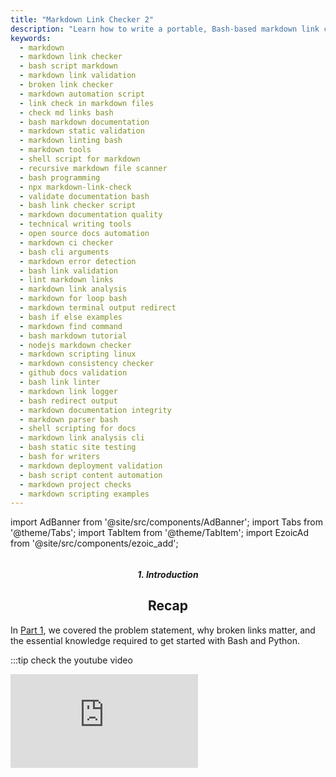 ```yaml
---
title: "Markdown Link Checker 2"
description: "Learn how to write a portable, Bash-based markdown link checker for your project. Includes code, explanations, alternatives, diagrams, and usage examples."
keywords:
  - markdown
  - markdown link checker
  - bash script markdown
  - markdown link validation
  - broken link checker
  - markdown automation script
  - link check in markdown files
  - check md links bash
  - bash markdown documentation
  - markdown static validation
  - markdown linting bash
  - markdown tools
  - shell script for markdown
  - recursive markdown file scanner
  - bash programming
  - npx markdown-link-check
  - validate documentation bash
  - bash link checker script
  - markdown documentation quality
  - technical writing tools
  - open source docs automation
  - markdown ci checker
  - bash cli arguments
  - markdown error detection
  - bash link validation
  - lint markdown links
  - markdown link analysis
  - markdown for loop bash
  - markdown terminal output redirect
  - bash if else examples
  - markdown find command
  - bash markdown tutorial
  - nodejs markdown checker
  - markdown scripting linux
  - markdown consistency checker
  - github docs validation
  - bash link linter
  - markdown link logger
  - bash redirect output
  - markdown documentation integrity
  - markdown parser bash
  - shell scripting for docs
  - markdown link analysis cli
  - bash static site testing
  - bash for writers
  - markdown deployment validation
  - bash script content automation
  - markdown project checks
  - markdown scripting examples
---
```

import AdBanner from '@site/src/components/AdBanner';
import Tabs from '@theme/Tabs';
import TabItem from '@theme/TabItem';
import EzoicAd from '@site/src/components/ezoic_add';

<div>
  <AdBanner />
</div>


###### <h5 align="center" > 1. Introduction </h5>

## <h2 align="center">Recap</h2>


In [Part 1](https://www.compilersutra.com/docs/linux/markdown_checker), we covered the problem statement, why broken links matter, and the essential knowledge required to get started with Bash and Python.

:::tip check the youtube video
<div style={{ position: 'relative', paddingBottom: '56.25%', height: 0, overflow: 'hidden', marginTop: '20px' }}>
  <iframe
    src="https://www.youtube.com/embed/AP672uiTh_I"
    title="MakeFile tutorial"
    style={{ position: 'absolute', top: 0, left: 0, width: '100%', height: '100%' }}
    frameBorder="0"
    allow="accelerometer; autoplay; clipboard-write; encrypted-media; gyroscope; picture-in-picture; web-share"
    allowFullScreen
  />
</div>

:::


## <h4 align="center">What we Cover In This Article</h4>
In this article, we will:

* Write a **Bash script** to automate link checking.


By the end, of this series you’ll have a working, production-ready link checker.


:::caution check the youtube video
<div style={{ position: 'relative', paddingBottom: '56.25%', height: 0, overflow: 'hidden', marginTop: '20px' }}>
  <iframe 
    src="https://www.youtube.com/embed/sfuTzw6HqIk"
    title="MakeFile tutorial"
    style={{ position: 'absolute', top: 0, left: 0, width: '100%', height: '100%' }}
    frameBorder="0"
    allow="accelerometer; autoplay; clipboard-write; encrypted-media; gyroscope; picture-in-picture; web-share"
    allowFullScreen
  />
</div>

:::

<div>
  <AdBanner />
</div>


## Table of Contents

1. **Introduction**

   * [Quick recap of Part 1](#recap)
   * [What we’ll achieve in this article](#what-we-cover-in-this-article)

2. **Bash Script Logic**
   * [Bash Logic](#implementing-the-bash-script)
   * [Actual Implementation](#actual-bash-code)

3. **What Next**

---
###### <h5 align="center" > 2. Bash Script Logic </h5>


Before jumping into code, let’s define what role Bash plays:

* **Automation**: find every Markdown file automatically.
* **Setup**: ensure dependencies (`markdown-link-check`) are installed.
* **Execution**: run checks on each file.
* **Reporting**: collect raw results in a single log file.
* **Delegation**: hand over parsing to Python for structured reporting.

Bash is lightweight, portable, and ideal for handling file traversal and external commands.

<div>
  <AdBanner />
</div>


#### Implementing the Bash Script

Digram of the logic
<img
  src="/img/bash_script_flow.svg"
  alt="Diagram illustrating the implementation of the bash for the static link checker"
  style={{
    width: '100%',
    maxWidth: '400px',
    height: 'auto',
    display: 'block',
    margin: '0 auto'
  }}
/>

 The Dirgam Explanation

<details>
<summary>Click here</summary>
:::caution Work flow
This diagram represents the workflow of the **Markdown Link Checker script** in a very visual way. It captures how the script begins, what it processes, and how decisions are made depending on the results.

It all starts with the **"Start" node** (green), which symbolizes launching the script. The first real action is **reading markdown files from the CLI input**. If no directory is given, it defaults to the current directory.

Once the files are identified, the process moves on to **checking links inside those files**. This is where the `markdown-link-check` tool comes into play. Every hyperlink in each `.md` file is validated.

The next step is a **decision point** (yellow diamond). The script asks: *“Are there any broken links?”*.

* If the answer is **Yes**, the broken link details are captured and **logged into the report file**. This ensures that developers or maintainers can review exactly which links need fixing.
* If the answer is **No**, the process skips report generation since there’s nothing to log.

Finally, whether a report is created or skipped, the workflow always ends at the **“Done” state**. This confirms the script has finished its execution successfully.

To summarize the logic in simpler bullet points:

* Start the script.
* Collect markdown files from the specified directory.
* Check all links inside those files.
* Decide based on results:

  * If broken links exist → save them in a report file.
  * If no issues → skip writing a report.
* End the process cleanly.
:::
</details>

###### Let's see how we will do all this

<Tabs>
<TabItem value="input" label="📂 Input Handling">
***Prerequisite***

When you run a Bash script, you can pass arguments directly from the command line. These arguments are accessible inside the script through special variables:

* `$0` → The name of the script.
* `$1, $2, $3, ...` → The first, second, third, etc. arguments.
* `$@` → All arguments as a list.
* `$#` → The total number of arguments passed.

***Getting the Input Directory***

In many scripts, you may want to accept a directory path as an argument. If no argument is provided, the script should use the current directory by default. This can be handled neatly with parameter expansion:

```rust
DIR=${1:-.}  # If $1 is set, use it. Otherwise, use "."
```

* `${1:-.}` means:

  * If the first argument `$1` is provided, assign it to `DIR`.
  * If `$1` is empty or missing, default to `.` (the current directory).

So, when running:


```rust
$ cat script.sh
#!/bin/bash

# Markdown Link Checker CLI
# Usage: check-links [directory]

DIR=${1:-.}   # default to current directory
$ ./script.sh /home/user/docs
```

`DIR` will be `/home/user/docs`.

And when running without arguments:

```rust
./script.sh
```

`DIR` will default to `.` (current folder).



</TabItem>

<TabItem value="deps" label="📦 Dependencies">

***2. Check if Command Exists***
 **Once we have the directory path…**

   We have to detect if the `markdown-link-check` tool is installed. If it is not installed, the script will install it automatically using `npm`.

***3. Install Required Tool***

```rust
npm install -g markdown-link-check
```
We can automate by

   ```rust
    // This ensures the script always has the required tool available before running any link checks.
    // Got it. Let’s break down the `if` statement in your script:
   if ! command -v markdown-link-check &>/dev/null; then
       echo "Installing markdown-link-check..."
       npm install -g markdown-link-check
   fi
   ```

 

**Explanation**

1. **`command -v markdown-link-check`**

   * `command -v` checks if a command exists and is available in your system’s PATH.
   * If `markdown-link-check` is installed, this will return its path (e.g., `/usr/local/bin/markdown-link-check`).
   * If it is not installed, it will return nothing.

2. **`!` (negation)**

   * The `!` means “not”.
   * So `! command -v markdown-link-check` will be true if the tool is **not** installed.

3. **`&>/dev/null`**

   * Redirects both standard output (`stdout`) and standard error (`stderr`) to `/dev/null`.
   * This hides any messages, so the check runs silently.

4. **`then ... fi` block**

   * If the condition is true (tool not found), the commands inside run:

     ```bash
     echo "Installing markdown-link-check..."
     npm install -g markdown-link-check
     ```
   * This prints a message and installs the tool globally via `npm`.
   * `fi` ends the `if` block.

---

:::important 👉 In simple terms:

* If `markdown-link-check` exists → do nothing.
* If it does not exist → print a message and install it.
:::
</TabItem>

<TabItem value="fileops" label="📄 File Operations">

4. **Define the report file name**

When checking Markdown links across many files, we don’t want results scattered in the terminal output. Instead, we need a single place where all results are collected and stored for later review.

:::caution That’s why we:
:::
- Create a variable **REPORT_FILE** to define the output file name ***(links_report.txt)***.
- Ensure it is always fresh by clearing old contents before starting.
- Add a proper header with context (directory scanned and timestamp).
- Append link check results from each Markdown file into this same report file.

   ```rust
   REPORT_FILE="links_report.txt"
   ```

   * This variable holds the name of the file where all results will be written.
   * Using a variable makes it easy to change the filename in one place instead of updating it everywhere in the script.

 **Clean any old report**

   ```rust
   > "$REPORT_FILE"
   ```

   * The `>` operator clears the contents of the file if it already exists.
   * If the file doesn’t exist, it creates a new empty one.
   * This ensures we always start with a fresh report instead of appending to an old one.

5. **Add report header**

   ```rust
   echo "=== Markdown Link Checker Report ===" >> "$REPORT_FILE"
   echo "Directory: $DIR" >> "$REPORT_FILE"
   echo "Generated on: $(date)" >> "$REPORT_FILE"
   echo "" >> "$REPORT_FILE"
   ```

   * Each `echo ... >> "$REPORT_FILE"` appends information to the file.
   * The header includes:

     * A title (`=== Markdown Link Checker Report ===`).
     * The directory being scanned.
     * A timestamp showing when the report was generated.
   * The empty `echo ""` just adds a blank line for readability.

---

:::important 👉 In short:

* `REPORT_FILE` is where all scan results are stored.
* The script **resets it at the start** to avoid mixing old and new results.
* Then it **writes useful metadata** (title, directory, date) before adding link check results later.
:::
</TabItem>

<TabItem value="processing" label="⚙️ Processing">

 8. **Once we have the directory path, the soul of the script begins…**

The core task of this script is to **find all Markdown (`.md`) files recursively** and then check each one for broken links.

```rust
find "$DIR" -name "*.md" | while read -r file; do
    echo "Checking: $file"
    echo "---- $file ----" >> "$REPORT_FILE"
    markdown-link-check "$file" --quiet >> "$REPORT_FILE" 2>&1
    echo "" >> "$REPORT_FILE"
done
```

* **`find "$DIR" -name "*.md"`**
  Recursively searches through the given directory (`$DIR`) and lists every Markdown file. This ensures no file is missed, even if it’s deep inside subfolders.

* **`while read -r file; do ... done`**
  Reads each file path returned by `find` and processes it one by one.

* **Inside the loop:**

  * Prints the current file being checked to the console → `echo "Checking: $file"`.
  * Appends a header (`---- file ----`) to the report file so results are grouped clearly.
  * Runs `markdown-link-check` on the file.

    * Valid and broken links are checked silently (`--quiet`).
    * Both output and errors are written into the report (`>> "$REPORT_FILE" 2>&1`).
  * Adds a blank line after results to keep the report readable.

</TabItem>

<TabItem value="completion" label="✅ Completion">

***10. Success Notification***

```rust
echo "✅ Done. Report saved in links_report.txt"
```

* Once all Markdown files are processed, the script prints a success message.
* This acts as the final confirmation that the scan has completed.
* The message includes the name of the report file so the user knows exactly where to find the results.
* This output can also be passed on to a **Python script** for further processing, such as:

  * Parsing the report.
  * Sending notifications (email, Slack, etc.).
  * Generating analytics or summaries of broken links.


👉 So, the Bash script handles automation (finding files, running checks, storing results), and Python can take the final output to perform smarter decision-making.



</TabItem>
</Tabs>

<div>
  <AdBanner />
</div>


###### Actual Bash Code

<details>

<summary> The complete code will look something like </summary>

For the explanation of the code visit each section abovem [link](#lets-see-how-we-will-do-all-this) named as 
- 1 Input Handling
- 2 Dependencies 
- 3 File Operation
- 4 Processing
- 5 COmpletion
```rust

#!/bin/bash

# Markdown Link Checker CLI
# Usage: check-links [directory]

DIR=${1:-.}   # default to current directory
REPORT_FILE="links_report.txt"

# Ensure markdown-link-check is installed
if ! command -v markdown-link-check &>/dev/null; then
    echo "Installing markdown-link-check..."
    npm install -g markdown-link-check
fi

# Clean old report
> "$REPORT_FILE"

echo "=== Markdown Link Checker Report ===" >> "$REPORT_FILE"
echo "Directory: $DIR" >> "$REPORT_FILE"
echo "Generated on: $(date)" >> "$REPORT_FILE"
echo "" >> "$REPORT_FILE"

# Run checks
find "$DIR" -name "*.md" | while read -r file; do
    echo "Checking: $file"
    echo "---- $file ----" >> "$REPORT_FILE"
    markdown-link-check "$file" --quiet >> "$REPORT_FILE" 2>&1
    echo "" >> "$REPORT_FILE"
done

echo "✅ Done. Report saved in $REPORT_FILE"
```
</details>

## What Next
* Build a **Python parser** to extract, analyze, and report broken links.
* Run the tool on sample projects.
* Integrate it into **CI/CD pipelines**.


## More Articles

<Tabs>
  <TabItem value="docs" label="📚 Documentation">
             - [CompilerSutra Home](https://compilersutra.com)
                - [CompilerSutra Homepage (Alt)](https://compilersutra.com/)
                - [Getting Started Guide](https://compilersutra.com/get-started)
                - [Newsletter Signup](https://compilersutra.com/newsletter)
                - [Skip to Content (Accessibility)](https://compilersutra.com#__docusaurus_skipToContent_fallback)


  </TabItem>

  <TabItem value="tutorials" label="📖 Tutorials & Guides">

        - [AI Documentation](https://compilersutra.com/docs/Ai)
        - [DSA Overview](https://compilersutra.com/docs/DSA/)
        - [DSA Detailed Guide](https://compilersutra.com/docs/DSA/DSA)
        - [MLIR Introduction](https://compilersutra.com/docs/MLIR/intro)
        - [TVM for Beginners](https://compilersutra.com/docs/tvm-for-beginners)
        - [Python Tutorial](https://compilersutra.com/docs/python/python_tutorial)
        - [C++ Tutorial](https://compilersutra.com/docs/c++/CppTutorial)
        - [C++ Main File Explained](https://compilersutra.com/docs/c++/c++_main_file)
        - [Compiler Design Basics](https://compilersutra.com/docs/compilers/compiler)
        - [OpenCL for GPU Programming](https://compilersutra.com/docs/gpu/opencl)
        - [LLVM Introduction](https://compilersutra.com/docs/llvm/intro-to-llvm)
        - [Introduction to Linux](https://compilersutra.com/docs/linux/intro_to_linux)

  </TabItem>

  <TabItem value="assessments" label="📝 Assessments">

        - [C++ MCQs](https://compilersutra.com/docs/mcq/cpp_mcqs)
        - [C++ Interview MCQs](https://compilersutra.com/docs/mcq/interview_question/cpp_interview_mcqs)

  </TabItem>

  <TabItem value="projects" label="🛠️ Projects">

            - [Project Documentation](https://compilersutra.com/docs/Project)
            - [Project Index](https://compilersutra.com/docs/project/)
            - [Graphics Pipeline Overview](https://compilersutra.com/docs/The_Graphic_Rendering_Pipeline)
            - [Graphic Rendering Pipeline (Alt)](https://compilersutra.com/docs/the_graphic_rendering_pipeline/)

  </TabItem>

  <TabItem value="resources" label="🌍 External Resources">

            - [LLVM Official Docs](https://llvm.org/docs/)
            - [Ask Any Question On Quora](https://compilersutra.quora.com)
            - [GitHub: FixIt Project](https://github.com/aabhinavg1/FixIt)
            - [GitHub Sponsors Page](https://github.com/sponsors/aabhinavg1)

  </TabItem>

  <TabItem value="social" label="📣 Social Media">

            - [🐦 Twitter - CompilerSutra](https://twitter.com/CompilerSutra)
            - [💼 LinkedIn - Abhinav](https://www.linkedin.com/in/abhinavcompilerllvm/)
            - [📺 YouTube - CompilerSutra](https://www.youtube.com/@compilersutra)

  </TabItem>
</Tabs>


<div>
  <AdBanner />
</div>


    

 





